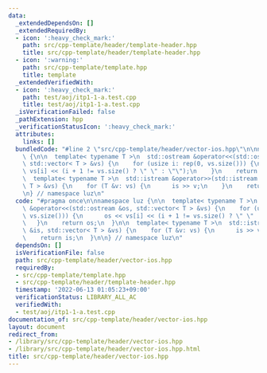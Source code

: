 ```yaml
---
data:
  _extendedDependsOn: []
  _extendedRequiredBy:
  - icon: ':heavy_check_mark:'
    path: src/cpp-template/header/template-header.hpp
    title: src/cpp-template/header/template-header.hpp
  - icon: ':warning:'
    path: src/cpp-template/template.hpp
    title: template
  _extendedVerifiedWith:
  - icon: ':heavy_check_mark:'
    path: test/aoj/itp1-1-a.test.cpp
    title: test/aoj/itp1-1-a.test.cpp
  _isVerificationFailed: false
  _pathExtension: hpp
  _verificationStatusIcon: ':heavy_check_mark:'
  attributes:
    links: []
  bundledCode: "#line 2 \"src/cpp-template/header/vector-ios.hpp\"\n\nnamespace luz\
    \ {\n\n  template< typename T >\n  std::ostream &operator<<(std::ostream &os,\
    \ std::vector< T > &vs) {\n    for (usize i: rep(0, vs.size())) {\n      os <<\
    \ vs[i] << (i + 1 != vs.size() ? \" \" : \"\");\n    }\n    return os;\n  }\n\n\
    \  template< typename T >\n  std::istream &operator>>(std::istream &is, std::vector<\
    \ T > &vs) {\n    for (T &v: vs) {\n      is >> v;\n    }\n    return is;\n  }\n\
    \n} // namespace luz\n"
  code: "#pragma once\n\nnamespace luz {\n\n  template< typename T >\n  std::ostream\
    \ &operator<<(std::ostream &os, std::vector< T > &vs) {\n    for (usize i: rep(0,\
    \ vs.size())) {\n      os << vs[i] << (i + 1 != vs.size() ? \" \" : \"\");\n \
    \   }\n    return os;\n  }\n\n  template< typename T >\n  std::istream &operator>>(std::istream\
    \ &is, std::vector< T > &vs) {\n    for (T &v: vs) {\n      is >> v;\n    }\n\
    \    return is;\n  }\n\n} // namespace luz\n"
  dependsOn: []
  isVerificationFile: false
  path: src/cpp-template/header/vector-ios.hpp
  requiredBy:
  - src/cpp-template/template.hpp
  - src/cpp-template/header/template-header.hpp
  timestamp: '2022-06-13 01:05:23+09:00'
  verificationStatus: LIBRARY_ALL_AC
  verifiedWith:
  - test/aoj/itp1-1-a.test.cpp
documentation_of: src/cpp-template/header/vector-ios.hpp
layout: document
redirect_from:
- /library/src/cpp-template/header/vector-ios.hpp
- /library/src/cpp-template/header/vector-ios.hpp.html
title: src/cpp-template/header/vector-ios.hpp
---
```

